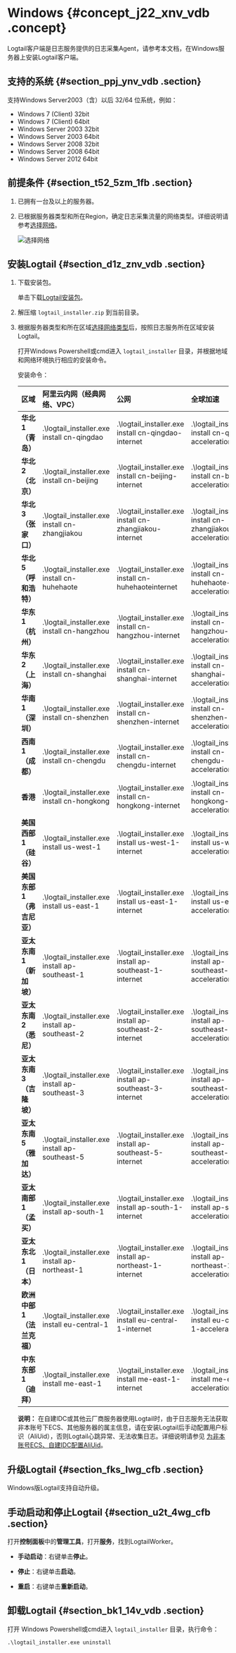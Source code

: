 # Windows {#concept_j22_xnv_vdb .concept}

Logtail客户端是日志服务提供的日志采集Agent，请参考本文档，在Windows服务器上安装Logtail客户端。

## 支持的系统 {#section_ppj_ynv_vdb .section}

支持Windows Server2003（含）以后 32/64 位系统，例如：

-   Windows 7 \(Client\) 32bit
-   Windows 7 \(Client\) 64bit
-   Windows Server 2003 32bit
-   Windows Server 2003 64bit
-   Windows Server 2008 32bit
-   Windows Server 2008 64bit
-   Windows Server 2012 64bit

## 前提条件 {#section_t52_5zm_1fb .section}

1.  已拥有一台及以上的服务器。
2.  已根据服务器类型和所在Region，确定日志采集流量的网络类型。详细说明请参考[选择网络](intl.zh-CN/用户指南/Logtail采集/选择网络.md)。

    ![](images/12057_zh-CN.png "选择网络")


## 安装Logtail {#section_d1z_znv_vdb .section}

1.  下载安装包。

    单击下载[Logtail安装包](http://logtail-release.oss-cn-hangzhou.aliyuncs.com/win/logtail_installer.zip)。

2.  解压缩 `logtail_installer.zip` 到当前目录。
3.  根据服务器类型和所在区域[选择网络类型](intl.zh-CN/用户指南/Logtail采集/选择网络.md)后，按照日志服务所在区域安装Logtail。

    打开Windows Powershell或cmd进入 `logtail_installer` 目录，并根据地域和网络环境执行相应的安装命令。

    安装命令：

    |区域|阿里云内网（经典网络、VPC）|公网|全球加速|
    |:-|:--------------|:-|:---|
    |**华北 1（青岛）**|.\\logtail\_installer.exe install cn-qingdao|.\\logtail\_installer.exe install cn-qingdao-internet|.\\logtail\_installer.exe install cn-qingdao-acceleration|
    |**华北 2（北京）**|.\\logtail\_installer.exe install cn-beijing|.\\logtail\_installer.exe install cn-beijing-internet|.\\logtail\_installer.exe install cn-beijing-acceleration|
    |**华北 3 （张家口）**|.\\logtail\_installer.exe install cn-zhangjiakou|.\\logtail\_installer.exe install cn-zhangjiakou-internet|.\\logtail\_installer.exe install cn-zhangjiakou-acceleration|
    |**华北 5 （呼和浩特）**|.\\logtail\_installer.exe install cn-huhehaote|.\\logtail\_installer.exe install cn-huhehaoteinternet|.\\logtail\_installer.exe install cn-huhehaote-acceleration|
    |**华东 1（杭州）**|.\\logtail\_installer.exe install cn-hangzhou|.\\logtail\_installer.exe install cn-hangzhou-internet|.\\logtail\_installer.exe install cn-hangzhou-acceleration|
    |**华东 2（上海）**|.\\logtail\_installer.exe install cn-shanghai|.\\logtail\_installer.exe install cn-shanghai-internet|.\\logtail\_installer.exe install cn-shanghai-acceleration|
    |**华南 1（深圳）**|.\\logtail\_installer.exe install cn-shenzhen|.\\logtail\_installer.exe install cn-shenzhen-internet|.\\logtail\_installer.exe install cn-shenzhen-acceleration|
    |**西南 1（成都）**|.\\logtail\_installer.exe install cn-chengdu|.\\logtail\_installer.exe install cn-chengdu-internet|.\\logtail\_installer.exe install cn-chengdu-acceleration|
    |**香港**|.\\logtail\_installer.exe install cn-hongkong|.\\logtail\_installer.exe install cn-hongkong-internet|.\\logtail\_installer.exe install cn-hongkong-acceleration|
    |**美国西部 1 （硅谷）**|.\\logtail\_installer.exe install us-west-1|.\\logtail\_installer.exe install us-west-1-internet|.\\logtail\_installer.exe install us-west-1-acceleration|
    |**美国东部 1（弗吉尼亚）**|.\\logtail\_installer.exe install us-east-1|.\\logtail\_installer.exe install us-east-1-internet|.\\logtail\_installer.exe install us-east-1-acceleration|
    |**亚太东南 1（新加坡）**|.\\logtail\_installer.exe install ap-southeast-1|.\\logtail\_installer.exe install ap-southeast-1-internet|.\\logtail\_installer.exe install ap-southeast-1-acceleration|
    |**亚太东南 2（悉尼）**|.\\logtail\_installer.exe install ap-southeast-2|.\\logtail\_installer.exe install ap-southeast-2-internet|.\\logtail\_installer.exe install ap-southeast-2-acceleration|
    |**亚太东南 3（吉隆坡）**|.\\logtail\_installer.exe install ap-southeast-3|.\\logtail\_installer.exe install ap-southeast-3-internet|.\\logtail\_installer.exe install ap-southeast-3-acceleration|
    |**亚太东南 5（雅加达）**|.\\logtail\_installer.exe install ap-southeast-5|.\\logtail\_installer.exe install ap-southeast-5-internet|.\\logtail\_installer.exe install ap-southeast-5-acceleration|
    |**亚太南部 1（孟买）**|.\\logtail\_installer.exe install ap-south-1|.\\logtail\_installer.exe install ap-south-1-internet|.\\logtail\_installer.exe install ap-south-1-acceleration|
    |**亚太东北 1（日本）**|.\\logtail\_installer.exe install ap-northeast-1|.\\logtail\_installer.exe install ap-northeast-1-internet|.\\logtail\_installer.exe install ap-northeast-1-acceleration|
    |**欧洲中部 1（法兰克福）**|.\\logtail\_installer.exe install eu-central-1|.\\logtail\_installer.exe install eu-central-1-internet|.\\logtail\_installer.exe install eu-central-1-acceleration|
    |**中东东部 1（迪拜）**|.\\logtail\_installer.exe install me-east-1|.\\logtail\_installer.exe install me-east-1-internet|.\\logtail\_installer.exe install me-east-1-acceleration|

    **说明：** 在自建IDC或其他云厂商服务器使用Logtail时，由于日志服务无法获取非本账号下ECS、其他服务器的属主信息，请在安装Logtail后手动配置用户标识（AliUid），否则Logtail心跳异常、无法收集日志。详细说明请参见 [为非本账号ECS、自建IDC配置AliUid](intl.zh-CN/用户指南/Logtail采集/机器组/为非本账号ECS、自建IDC配置AliUid.md)。


## 升级Logtail {#section_fks_lwg_cfb .section}

Windows版Logtail支持自动升级。

## 手动启动和停止Logtail {#section_u2t_4wg_cfb .section}

打开**控制面板**中的**管理工具**，打开**服务**，找到LogtailWorker。

-   **手动启动**：右键单击**停止**。

-   **停止**：右键单击**启动**。

-   **重启**：右键单击**重新启动**。


## 卸载Logtail {#section_bk1_14v_vdb .section}

打开 Windows Powershell或cmd进入 `logtail_installer` 目录，执行命令：

```
.\logtail_installer.exe uninstall
```

